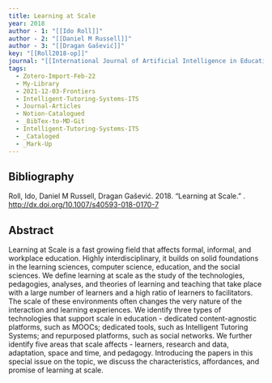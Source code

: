 ```yaml
---
title: Learning at Scale
year: 2018
author - 1: "[[Ido Roll]]"
author - 2: "[[Daniel M Russell]]"
author - 3: "[[Dragan Gašević]]"
key: "[[Roll2018-op]]"
journal: "[[International Journal of Artificial Intelligence in Education]]"
tags:
  - Zotero-Import-Feb-22
  - My-Library
  - 2021-12-03-Frontiers
  - Intelligent-Tutoring-Systems-ITS
  - Journal-Articles
  - Notion-Catalogued
  - _BibTex-to-MD-Git
  - Intelligent-Tutoring-Systems-ITS
  - _Cataloged
  - _Mark-Up
---
```


## Bibliography
Roll, Ido, Daniel M Russell, Dragan Gašević. 2018. “Learning at Scale.” . http://dx.doi.org/10.1007/s40593-018-0170-7

## Abstract
Learning at Scale is a fast growing field that affects formal, informal, and workplace education. Highly interdisciplinary, it builds on solid foundations in the learning sciences, computer science, education, and the social sciences. We define learning at scale as the study of the technologies, pedagogies, analyses, and theories of learning and teaching that take place with a large number of learners and a high ratio of learners to facilitators. The scale of these environments often changes the very nature of the interaction and learning experiences. We identify three types of technologies that support scale in education -  dedicated content-agnostic platforms, such as MOOCs; dedicated tools, such as Intelligent Tutoring Systems; and repurposed platforms, such as social networks. We further identify five areas that scale affects -  learners, research and data, adaptation, space and time, and pedagogy. Introducing the papers in this special issue on the topic, we discuss the characteristics, affordances, and promise of learning at scale.